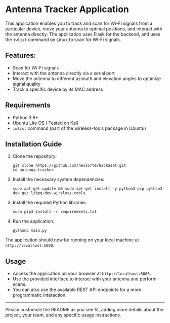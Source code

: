 # Antenna Tracker Application

This application enables you to track and scan for Wi-Fi signals from a particular device, move your antenna to optimal positions, and interact with the antenna directly. The application uses Flask for the backend, and uses the `iwlist` command on Linux to scan for Wi-Fi signals.

## Features:

- Scan for Wi-Fi signals
- Interact with the antenna directly via a serial port
- Move the antenna to different azimuth and elevation angles to optimize signal quality
- Track a specific device by its MAC address

## Requirements

- Python 3.6+
- Ubuntu Lite OS / Tested on Kali 
- `iwlist` command (part of the wireless-tools package in Ubuntu)

## Installation Guide

1. Clone the repository:
    ```
    git clone https://github.com/necsorte/hackasat.git
    cd antenna-tracker
    ```
2. Install the necessary system dependencies:
    ```
    sudo apt-get update && sudo apt-get install -y python3-pip python3-dev gcc libpq-dev wireless-tools
    ```
3. Install the required Python libraries:
    ```
    sudo pip3 install -r requirements.txt
    ```
4. Run the application:
    ```
    python3 main.py
    ```

The application should now be running on your local machine at `http://localhost:5000`.

## Usage

- Access the application on your browser at `http://localhost:5000`.
- Use the provided interface to interact with your antenna and perform scans.
- You can also use the available REST API endpoints for a more programmatic interaction.

---

Please customize the README as you see fit, adding more details about the project, your team, and any specific usage instructions.
